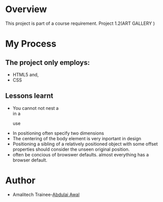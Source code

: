 # Overview
This project is part of a course requirement. Project 1.2(ART GALLERY )  

# My Process
## The project only employs:
- HTML5 and,
- CSS

## Lessons learnt
- You cannot not nest a <div> in a <p> use <span>
- In positioning often specify two dimensions
- The centering of the body element is very inportant in design
- Positioning a sibling of a relatively positioned object with some offset properties should consider the unseen original position.
- often be concious of browswer defaults. almost everything has a browser default.
# Author
- Amalitech Trainee-[Abdulai Awal](abdulai.awal@amalitech.org)
